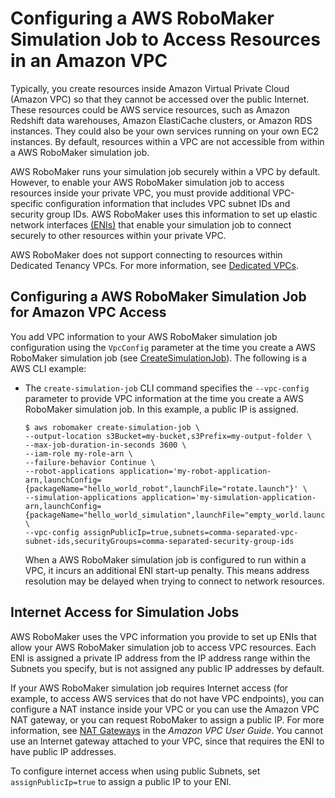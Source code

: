 # Configuring a AWS RoboMaker Simulation Job to Access Resources in an Amazon VPC<a name="vpc"></a>

Typically, you create resources inside Amazon Virtual Private Cloud \(Amazon VPC\) so that they cannot be accessed over the public Internet\. These resources could be AWS service resources, such as Amazon Redshift data warehouses, Amazon ElastiCache clusters, or Amazon RDS instances\. They could also be your own services running on your own EC2 instances\. By default, resources within a VPC are not accessible from within a AWS RoboMaker simulation job\. 

AWS RoboMaker runs your simulation job securely within a VPC by default\. However, to enable your AWS RoboMaker simulation job to access resources inside your private VPC, you must provide additional VPC\-specific configuration information that includes VPC subnet IDs and security group IDs\. AWS RoboMaker uses this information to set up elastic network interfaces [\(ENIs\)](https://docs.aws.amazon.com/vpc/latest/userguide/VPC_ElasticNetworkInterfaces.html) that enable your simulation job to connect securely to other resources within your private VPC\.

AWS RoboMaker does not support connecting to resources within Dedicated Tenancy VPCs\. For more information, see [Dedicated VPCs](https://docs.aws.amazon.com/vpc/latest/userguide/dedicated-instance.html)\.

## Configuring a AWS RoboMaker Simulation Job for Amazon VPC Access<a name="vpc-configuring"></a>

You add VPC information to your AWS RoboMaker simulation job configuration using the `VpcConfig` parameter at the time you create a AWS RoboMaker simulation job \(see [CreateSimulationJob](API_CreateSimulationJob.md)\)\. The following is a AWS CLI example:
+ The `create-simulation-job` CLI command specifies the `--vpc-config` parameter to provide VPC information at the time you create a AWS RoboMaker simulation job\. In this example, a public IP is assigned\.

  ```
  $ aws robomaker create-simulation-job \
  --output-location s3Bucket=my-bucket,s3Prefix=my-output-folder \
  --max-job-duration-in-seconds 3600 \
  --iam-role my-role-arn \
  --failure-behavior Continue \
  --robot-applications application='my-robot-application-arn,launchConfig={packageName="hello_world_robot",launchFile="rotate.launch"}' \
  --simulation-applications application='my-simulation-application-arn,launchConfig={packageName="hello_world_simulation",launchFile="empty_world.launch"}' \
  --vpc-config assignPublicIp=true,subnets=comma-separated-vpc-subnet-ids,securityGroups=comma-separated-security-group-ids
  ```

  When a AWS RoboMaker simulation job is configured to run within a VPC, it incurs an additional ENI start\-up penalty\. This means address resolution may be delayed when trying to connect to network resources\.

## Internet Access for Simulation Jobs<a name="vpc-internet"></a>

AWS RoboMaker uses the VPC information you provide to set up ENIs that allow your AWS RoboMaker simulation job to access VPC resources\. Each ENI is assigned a private IP address from the IP address range within the Subnets you specify, but is not assigned any public IP addresses by default\.

If your AWS RoboMaker simulation job requires Internet access \(for example, to access AWS services that do not have VPC endpoints\), you can configure a NAT instance inside your VPC or you can use the Amazon VPC NAT gateway, or you can request RoboMaker to assign a public IP\. For more information, see [NAT Gateways](https://docs.aws.amazon.com/vpc/latest/userguide/vpc-nat-gateway.html) in the *Amazon VPC User Guide*\. You cannot use an Internet gateway attached to your VPC, since that requires the ENI to have public IP addresses\. 

To configure internet access when using public Subnets, set `assignPublicIp=true` to assign a public IP to your ENI\.